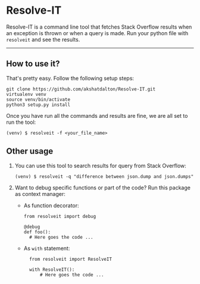 # Resolve-IT

Resolve-IT is a command line tool that fetches Stack Overflow results when an exception is thrown or when a query is made. Run your python file with `resolveit` and see the results.

---

## How to use it?

That's pretty easy. Follow the following setup steps:

```
git clone https://github.com/akshatdalton/Resolve-IT.git
virtualenv venv
source venv/bin/activate
python3 setup.py install
```

Once you have run all the commands and results are fine, we are all set to run the tool:

```
(venv) $ resolveit -f <your_file_name>
```

## Other usage

1. You can use this tool to search results for query from Stack Overflow:

    ```
    (venv) $ resolveit -q "difference between json.dump and json.dumps"
    ```

2. Want to debug specific functions or part of the code? Run this package as context manager:

    - As function decorator:
      ```python3
      from resolveit import debug

      @debug
      def foo():
        # Here goes the code ...
      ```

    - As `with` statement:
      ```python3
        from resolveit import ResolveIT

        with ResolveIT():
            # Here goes the code ...
      ```

